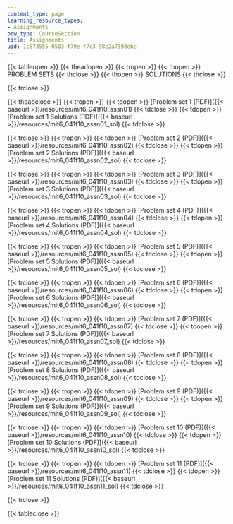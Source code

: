 ```yaml
---
content_type: page
learning_resource_types:
- Assignments
ocw_type: CourseSection
title: Assignments
uid: 1c873555-0503-f79e-f7c3-98c2a7390ebc
---
```


{{< tableopen >}}
{{< theadopen >}}
{{< tropen >}}
{{< thopen >}}
PROBLEM SETS
{{< thclose >}}
{{< thopen >}}
SOLUTIONS
{{< thclose >}}

{{< trclose >}}

{{< theadclose >}}
{{< tropen >}}
{{< tdopen >}}
[Problem set 1 (PDF)]({{< baseurl >}}/resources/mit6_041f10_assn01)
{{< tdclose >}}
{{< tdopen >}}
[Problem set 1 Solutions (PDF)]({{< baseurl >}}/resources/mit6_041f10_assn01_sol)
{{< tdclose >}}

{{< trclose >}}
{{< tropen >}}
{{< tdopen >}}
[Problem set 2 (PDF)]({{< baseurl >}}/resources/mit6_041f10_assn02)
{{< tdclose >}}
{{< tdopen >}}
[Problem set 2 Solutions (PDF)]({{< baseurl >}}/resources/mit6_041f10_assn02_sol)
{{< tdclose >}}

{{< trclose >}}
{{< tropen >}}
{{< tdopen >}}
[Problem set 3 (PDF)]({{< baseurl >}}/resources/mit6_041f10_assn03)
{{< tdclose >}}
{{< tdopen >}}
[Problem set 3 Solutions (PDF)]({{< baseurl >}}/resources/mit6_041f10_assn03_sol)
{{< tdclose >}}

{{< trclose >}}
{{< tropen >}}
{{< tdopen >}}
[Problem set 4 (PDF)]({{< baseurl >}}/resources/mit6_041f10_assn04)
{{< tdclose >}}
{{< tdopen >}}
[Problem set 4 Solutions (PDF)]({{< baseurl >}}/resources/mit6_041f10_assn04_sol)
{{< tdclose >}}

{{< trclose >}}
{{< tropen >}}
{{< tdopen >}}
[Problem set 5 (PDF)]({{< baseurl >}}/resources/mit6_041f10_assn05)
{{< tdclose >}}
{{< tdopen >}}
[Problem set 5 Solutions (PDF)]({{< baseurl >}}/resources/mit6_041f10_assn05_sol)
{{< tdclose >}}

{{< trclose >}}
{{< tropen >}}
{{< tdopen >}}
[Problem set 6 (PDF)]({{< baseurl >}}/resources/mit6_041f10_assn06)
{{< tdclose >}}
{{< tdopen >}}
[Problem set 6 Solutions (PDF)]({{< baseurl >}}/resources/mit6_041f10_assn06_sol)
{{< tdclose >}}

{{< trclose >}}
{{< tropen >}}
{{< tdopen >}}
[Problem set 7 (PDF)]({{< baseurl >}}/resources/mit6_041f10_assn07)
{{< tdclose >}}
{{< tdopen >}}
[Problem set 7 Solutions (PDF)]({{< baseurl >}}/resources/mit6_041f10_assn07_sol)
{{< tdclose >}}

{{< trclose >}}
{{< tropen >}}
{{< tdopen >}}
[Problem set 8 (PDF)]({{< baseurl >}}/resources/mit6_041f10_assn08)
{{< tdclose >}}
{{< tdopen >}}
[Problem set 8 Solutions (PDF)]({{< baseurl >}}/resources/mit6_041f10_assn08_sol)
{{< tdclose >}}

{{< trclose >}}
{{< tropen >}}
{{< tdopen >}}
[Problem set 9 (PDF)]({{< baseurl >}}/resources/mit6_041f10_assn09)
{{< tdclose >}}
{{< tdopen >}}
[Problem set 9 Solutions (PDF)]({{< baseurl >}}/resources/mit6_041f10_assn09_sol)
{{< tdclose >}}

{{< trclose >}}
{{< tropen >}}
{{< tdopen >}}
[Problem set 10 (PDF)]({{< baseurl >}}/resources/mit6_041f10_assn10)
{{< tdclose >}}
{{< tdopen >}}
[Problem set 10 Solutions (PDF)]({{< baseurl >}}/resources/mit6_041f10_assn10_sol)
{{< tdclose >}}

{{< trclose >}}
{{< tropen >}}
{{< tdopen >}}
[Problem set 11 (PDF)]({{< baseurl >}}/resources/mit6_041f10_assn11)
{{< tdclose >}}
{{< tdopen >}}
[Problem set 11 Solutions (PDF)]({{< baseurl >}}/resources/mit6_041f10_assn11_sol)
{{< tdclose >}}

{{< trclose >}}

{{< tableclose >}}